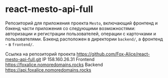 # react-mesto-api-full
Репозиторий для приложения проекта `Mesto`, включающий фронтенд и бэкенд части приложения со следующими возможностями: авторизации и регистрации пользователей, операции с карточками и пользователями. Бэкенд расположен в директории `backend/`, а фронтенд - в `frontend/`. 
  
Ссылка на репозиторий проекта https://github.com/Fox-Alice/react-mesto-api-full.git
IP  158.160.26.31
Frontend  https://foxalice.nomoredomains.rocks
Backend  https://api.foxalice.nomoredomains.rocks
